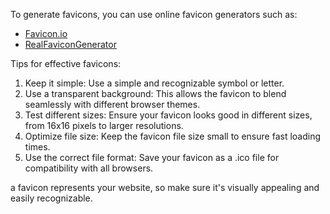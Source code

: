 To generate favicons, you can use online favicon generators such as:

- [Favicon.io](https://favicon.io/)
- [RealFaviconGenerator](https://realfavicongenerator.net/)

Tips for effective favicons:

1. Keep it simple: Use a simple and recognizable symbol or letter.
2. Use a transparent background: This allows the favicon to blend seamlessly with different browser themes.
3. Test different sizes: Ensure your favicon looks good in different sizes, from 16x16 pixels to larger resolutions.
4. Optimize file size: Keep the favicon file size small to ensure fast loading times.
5. Use the correct file format: Save your favicon as a .ico file for compatibility with all browsers.

a favicon represents your website, so make sure it's visually appealing and easily recognizable.
